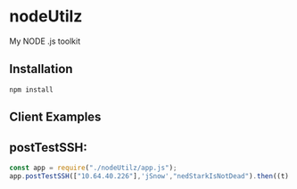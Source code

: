 # nodeUtilz
My NODE .js toolkit

## Installation

    npm install
    
## Client Examples

## postTestSSH:
```js
const app = require("./nodeUtilz/app.js");
app.postTestSSH(["10.64.40.226"],'jSnow',"nedStarkIsNotDead").then((t) => console.log(t))
```

